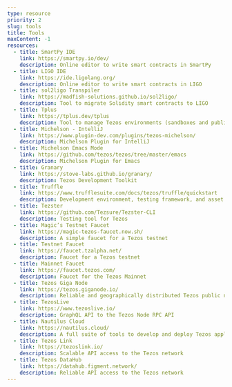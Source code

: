 ```yaml
---
type: resource
priority: 2
slug: tools
title: Tools
maxContent: -1
resources:
  - title: SmartPy IDE
    link: https://smartpy.io/dev/
    description: Online editor to write smart contracts in SmartPy
  - title: LIGO IDE
    link: https://ide.ligolang.org/
    description: Online editor to write smart contracts in LIGO
  - title: sol2ligo Transpiler
    link: https://madfish-solutions.github.io/sol2ligo/
    description: Tool to migrate Solidity smart contracts to LIGO
  - title: Tplus
    link: https://tplus.dev/tplus
    description: Tool to manage Tezos environments (sandboxes and public nodes)
  - title: Michelson - IntelliJ
    link: https://www.plugin-dev.com/plugins/tezos-michelson/
    description: Michelson Plugin for IntelliJ
  - title: Michelson Emacs Mode
    link: https://github.com/tezos/tezos/tree/master/emacs
    description: Michelson Plugin for Emacs
  - title: Granary
    link: https://stove-labs.github.io/granary/
    description: Tezos Development Toolkit
  - title: Truffle
    link: https://www.trufflesuite.com/docs/tezos/truffle/quickstart
    description: Development environment, testing framework, and asset pipeline
  - title: Tezster
    link: https://github.com/Tezsure/Tezster-CLI
    description: Testing tool for Tezos
  - title: Magic’s Testnet Faucet
    link: https://magic-tezos-faucet.now.sh/
    description: A simple faucet for a Tezos testnet
  - title: Testnet Faucet
    link: https://faucet.tzalpha.net/
    description: Faucet for a Tezos testnet
  - title: Mainnet Faucet
    link: https://faucet.tezos.com/
    description: Faucet for the Tezos Mainnet
  - title: Tezos Giga Node
    link: https://tezos.giganode.io/
    description: Reliable and geographically distributed Tezos public node infrastructure
  - title: TezosLive
    link: https://www.tezoslive.io/
    description: GraphQL API to the Tezos Node RPC API
  - title: Nautilus Cloud
    link: https://nautilus.cloud/
    description: A full suite of tools to develop and deploy Tezos applications
  - title: Tezos Link
    link: https://tezoslink.io/
    description: Scalable API access to the Tezos network
  - title: Tezos DataHub
    link: https://datahub.figment.network/
    description: Reliable API access to the Tezos network
---
```

